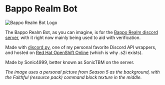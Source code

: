 # Bappo Realm Bot

![Bappo Realm Bot Logo](https://cdn.discordapp.com/avatars/618993974048194560/fb9d37300b38181fecace707b1db099e.png?size=256)

The Bappo Realm Bot, as you can imagine, is for the [Bappo Realm discord server](https://discord.gg/Aqpz3Nv "The Discord Server"), with it right now mainly being used to aid with verification.

Made with [discord.py](https://github.com/Rapptz/discord.py "Github link"), one of my personal favorite Discord API wrappers, and hosted on [Red Hat OpenShift Online](https://www.openshift.com/ "OpenShift Website") (which is why .s2i exists).

Made by Sonic4999, better known as SonicTBM on the server.

*The image uses a personal picture from Season 5 as the background, with the Faithful (resource pack) command block texture in the middle.*
